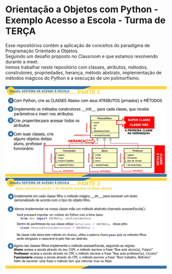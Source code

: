 # Orientação a Objetos com Python - Exemplo Acesso a Escola - Turma de TERÇA
Esse repositórios contém a aplicação de conceitos do paradigma de Programação Orientado a Objetos.<br />
Seguindo um desafio proposto no Classroom e que estamos resolvendo durante a meet.<br />
Iremos trabalhar neste repositório com classes, atributos, métodos, construtores, propriedades, herança, método abstrato, implementação de métodos mágicos do Python e a execução de um polimorfismo. <br /><br />
<img src="https://github.com/silviosnjr/PythonOO-ExemploESCOLA-TERCA/blob/master/desafio/desafio_1_python_orientacao_objetos_ORIENTACAO_OBJETOS.jpg?raw=true">
<img src="https://github.com/silviosnjr/PythonOO-ExemploESCOLA-TERCA/blob/master/desafio/desafio_2_python_orientacao_objetos_ORIENTACAO_OBJETOS.jpg?raw=true">
